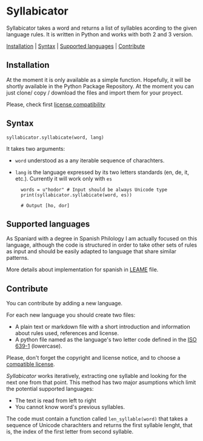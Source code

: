 # Syllabicator

Syllabicator takes a word and returns a list of syllables acording to the given language rules. It is written in Python and works with both 2 and 3 version.

[Installation](#installation)
| [Syntax](#syntax)
| [Supported languages](#supportedlanguages)
| [Contribute](#contribute)

## Installation

At the moment it is only available as a simple function. Hopefully, it will be shortly available in the Python Package Repository. At the moment you can just clone/ copy / download the files and import them for your proyect.

Please, check first [license compatibility](https://www.gnu.org/licenses/license-list.html#GPLCompatibleLicenses)

## Syntax

<code>syllabicator.syllabicate(word, lang)</code>

It takes two arguments:

- <code>word</code> understood as a any iterable sequence of charachters.
- <code>lang</code> is the language expressed by its two letters standards (en, de, it, etc.). Currently it will work only with <code>es</code>

        words = u"hodor" # Input should be always Unicode type
        print(syllabicator.syllabicate(word, es))

        # Output [ho, dor]


## Supported languages

As Spaniard with a degree in Spanish Philology I am actually focused on this language, although the code is structured in order to take other sets of rules as input and should be easily adapted to language that share similar patterns.

More details about implementation for spanish in [LEAME](/LEAME.md) file.

## Contribute

You can contribute by adding a new language.

For each new language you should create two files:
- A plain text or markdown file with a short introduction and information about rules used, references and license.
- A python file named as the language's two letter code defined in the [ISO 639-1](https://en.wikipedia.org/wiki/List_of_ISO_639-1_codes) (lowercase).

Please, don't forget the copyright and license notice, and to choose a [compatible license](https://www.gnu.org/licenses/license-list.html#GPLCompatibleLicenses).

*Syllabicator* works iteratively, extracting one syllable and looking for the next one from that point. This method has two major asumptions which limit the potential supported languages:

- The text is read from left to right
- You cannot know word's previous syllables.

The code must contain a function called <code>len_syllable(word)</code> that takes a sequence of Unicode charachters and returns the first syllable lenght, that is, the index of the first letter from second syllable.
